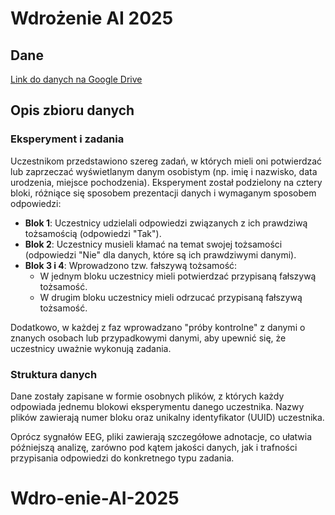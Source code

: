 # Wdrożenie AI 2025

## Dane

[Link do danych na Google Drive]([https://drive.google.com/drive/u/1/folders/11d8JB4SvhidQ9pQpN2q9jmyimSHfORgj](https://drive.google.com/file/d/18YR2hdIq5lfktockpFT0PkXopX3kyM7U/view?usp=sharing))

## Opis zbioru danych

### Eksperyment i zadania

Uczestnikom przedstawiono szereg zadań, w których mieli oni potwierdzać lub zaprzeczać wyświetlanym danym osobistym (np. imię i nazwisko, data urodzenia, miejsce pochodzenia). Eksperyment został podzielony na cztery bloki, różniące się sposobem prezentacji danych i wymaganym sposobem odpowiedzi:

- **Blok 1**: Uczestnicy udzielali odpowiedzi związanych z ich prawdziwą tożsamością (odpowiedzi "Tak").
- **Blok 2**: Uczestnicy musieli kłamać na temat swojej tożsamości (odpowiedzi "Nie" dla danych, które są ich prawdziwymi danymi).
- **Blok 3 i 4**: Wprowadzono tzw. fałszywą tożsamość:
  - W jednym bloku uczestnicy mieli potwierdzać przypisaną fałszywą tożsamość.
  - W drugim bloku uczestnicy mieli odrzucać przypisaną fałszywą tożsamość.

Dodatkowo, w każdej z faz wprowadzano "próby kontrolne" z danymi o znanych osobach lub przypadkowymi danymi, aby upewnić się, że uczestnicy uważnie wykonują zadania.

### Struktura danych

Dane zostały zapisane w formie osobnych plików, z których każdy odpowiada jednemu blokowi eksperymentu danego uczestnika. Nazwy plików zawierają numer bloku oraz unikalny identyfikator (UUID) uczestnika.

Oprócz sygnałów EEG, pliki zawierają szczegółowe adnotacje, co ułatwia późniejszą analizę, zarówno pod kątem jakości danych, jak i trafności przypisania odpowiedzi do konkretnego typu zadania.
# Wdro-enie-AI-2025
